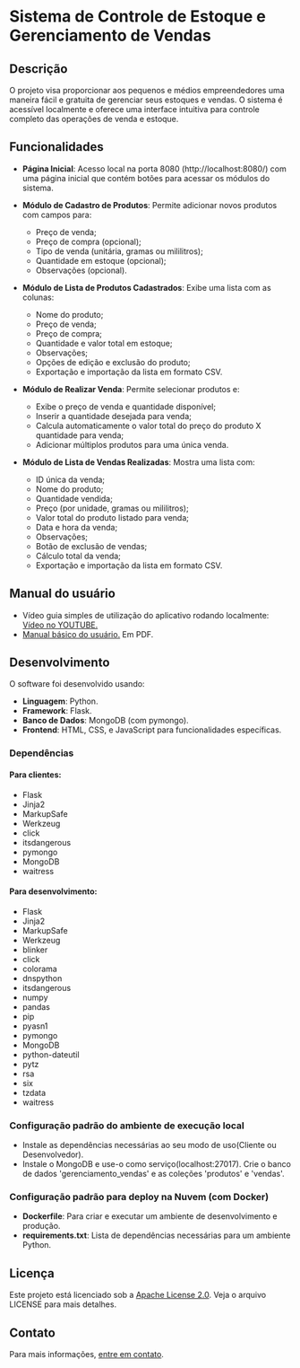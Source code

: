# Sistema de Controle de Estoque e Gerenciamento de Vendas

## Descrição

O projeto visa proporcionar aos pequenos e médios empreendedores uma maneira fácil e gratuita de gerenciar seus estoques e vendas. O sistema é acessível localmente e oferece uma interface intuitiva para controle completo das operações de venda e estoque.

## Funcionalidades

- **Página Inicial**: Acesso local na porta 8080 (http://localhost:8080/) com uma página inicial que contém botões para acessar os módulos do sistema.


- **Módulo de Cadastro de Produtos**: Permite adicionar novos produtos com campos para:
  - Preço de venda;
  - Preço de compra (opcional);
  - Tipo de venda (unitária, gramas ou mililitros);
  - Quantidade em estoque (opcional);
  - Observações (opcional).


- **Módulo de Lista de Produtos Cadastrados**: Exibe uma lista com as colunas:
  - Nome do produto;
  - Preço de venda;
  - Preço de compra;
  - Quantidade e valor total em estoque;
  - Observações;
  - Opções de edição e exclusão do produto;
  - Exportação e importação da lista em formato CSV.


- **Módulo de Realizar Venda**: Permite selecionar produtos e:
  - Exibe o preço de venda e quantidade disponível;
  - Inserir a quantidade desejada para venda;
  - Calcula automaticamente o valor total do preço do produto X quantidade para venda;
  - Adicionar múltiplos produtos para uma única venda.


- **Módulo de Lista de Vendas Realizadas**: Mostra uma lista com:
  - ID única da venda;
  - Nome do produto;
  - Quantidade vendida;
  - Preço (por unidade, gramas ou mililitros);
  - Valor total do produto listado para venda;
  - Data e hora da venda;
  - Observações;
  - Botão de exclusão de vendas;
  - Cálculo total da venda;
  - Exportação e importação da lista em formato CSV.

## Manual do usuário

- Vídeo guia simples de utilização do aplicativo rodando localmente: [Vídeo no YOUTUBE.](https://youtu.be/j1UxKJodvNo)
- [Manual básico do usuário.](docs/Manual.pdf) Em PDF.

## Desenvolvimento

O software foi desenvolvido usando:
- **Linguagem**: Python.
- **Framework**: Flask.
- **Banco de Dados**: MongoDB (com pymongo).
- **Frontend**: HTML, CSS, e JavaScript para funcionalidades específicas.

### Dependências

#### Para clientes:

- Flask
- Jinja2
- MarkupSafe
- Werkzeug
- click
- itsdangerous
- pymongo
- MongoDB 
- waitress

#### Para desenvolvimento:

- Flask
- Jinja2
- MarkupSafe
- Werkzeug
- blinker
- click
- colorama
- dnspython
- itsdangerous
- numpy
- pandas
- pip
- pyasn1
- pymongo
- MongoDB
- python-dateutil
- pytz
- rsa
- six
- tzdata
- waitress

### Configuração padrão do ambiente de execução local

- Instale as dependências necessárias ao seu modo de uso(Cliente ou Desenvolvedor).
- Instale o MongoDB e use-o como serviço(localhost:27017). Crie o banco de dados 'gerenciamento_vendas' e as coleções 'produtos' e 'vendas'.

### Configuração padrão para deploy na Nuvem (com Docker)

- **Dockerfile**: Para criar e executar um ambiente de desenvolvimento e produção.
- **requirements.txt**: Lista de dependências necessárias para um ambiente Python.

## Licença

Este projeto está licenciado sob a [Apache License 2.0](docs/LICENSE.txt). Veja o arquivo LICENSE para mais detalhes.

## Contato

Para mais informações, [entre em contato](mailto:guivnh@gmail.com).